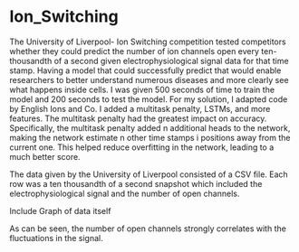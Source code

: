 # Ion_Switching

The University of Liverpool- Ion Switching competition tested competitors whether they could predict the number of ion channels open every ten-thousandth of a second given electrophysiological signal data for that time stamp.   Having a model that could successfully predict that would enable researchers to better understand numerous diseases and more clearly see what happens inside cells.  I was given 500 seconds of time to train the model and 200 seconds to test the model.  For my solution, I adapted code by  English Ions and Co.  I added a multitask penalty, LSTMs, and more features.  The multitask penalty had the greatest impact on accuracy.  Specifically, the multitask penalty added n additional heads to the network, making the network estimate n other time stamps i positions away from the current one.  This helped reduce overfitting in the network, leading to a much better score.  

The data given by the University of Liverpool consisted of a CSV file.  Each row was a ten thousandth of a second snapshot which included the electrophysiological signal and the number of open channels.  

Include Graph of data itself

As can be seen, the number of open channels strongly correlates with the fluctuations in the signal.  